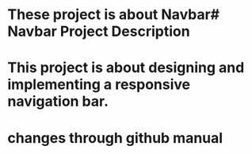 # These project is about Navbar# Navbar Project Description
# This project is about designing and implementing a responsive navigation bar. 


# changes through github manual
